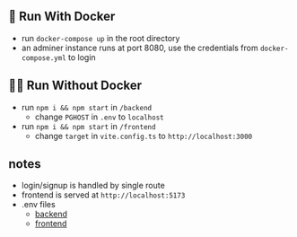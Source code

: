 ## 🐳 Run With Docker

-   run `docker-compose up` in the root directory
-   an adminer instance runs at port 8080, use the credentials from `docker-compose.yml` to login

## 🏃‍♂️ Run Without Docker

-   run `npm i && npm start` in `/backend`
    -   change `PGHOST` in `.env` to `localhost`
-   run `npm i && npm start` in `/frontend`
    -   change `target` in `vite.config.ts` to `http://localhost:3000`

## notes

-   login/signup is handled by single route
-   frontend is served at `http://localhost:5173`
-   .env files 
    - [backend](https://pastebin.com/raw/ESzaGRKq) 
    - [frontend](https://pastebin.com/raw/pzG4HauE)
